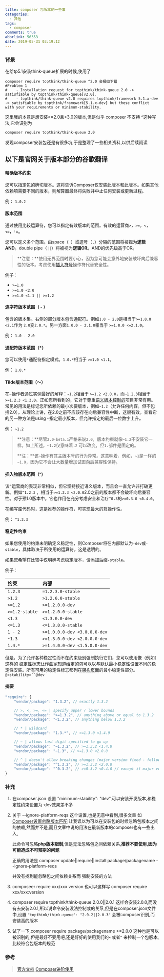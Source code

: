 ```yaml
---
title: composer 包版本的一些事
categories:
  - 其他
tags:
  - composer
comments: true
abbrlink: 56353
date: 2019-05-31 03:19:12
---
```


### 背景

在给tp5.1安装think-queue扩展的时候,使用了

```shell
composer require topthink/think-queue ^2.0 会报如下错
#Problem 1
#    - Installation request for topthink/think-queue 2.0 -> satisfiable by topthink/think-queue[v2.0].
#    - topthink/think-queue v2.0 requires topthink/framework 5.1.x-dev -> satisfiable by topthink/framework[5.1.x-dev] but these conflict with your requirements or minimum-stability.

```

这里我的本意是想安装>=2.0且<3.0的版本,但是似乎 composer 不支持 ^这种写法,它会识别为

```bash
composer require topthink/think-queue 2.0
```

发现composer安装包还是有很多坑,于是整理了一些相关资料,以供后续阅读

## 以下是官网关于版本部分的谷歌翻译

#### 精确版本约束

您可以指定包的确切版本。这将告诉Composer仅安装此版本和此版本。如果其他依赖项需要不同的版本，则解算器最终将失败并中止任何安装或更新过程。

例： `1.0.2`

#### 版本范围

通过使用比较运算符，您可以指定有效版本的范围。有效的运营商`>`，`>=`，`<`，`<=`，`!=`。

您可以定义多个范围。由space（` `）或逗号（`,`）分隔的范围将被视为**逻辑AND**。double pipe（`||`）将被视为**逻辑OR**。AND的优先级高于OR。

> **注意：**使用无界范围时要小心，因为您可能会意外地安装破坏向后兼容性的版本。考虑使用[插入符号](https://getcomposer.org/doc/articles/versions.md#caret-version-range-)操作符代替安全性。

例子：

- `>=1.0`
- `>=1.0 <2.0`
- `>=1.0 <1.1 || >=1.2`

#### 连字符版本范围（ - ）

包含的版本集。右侧的部分版本包含通配符。例如`1.0 - 2.0`是相当于`>=1.0.0 <2.1`作为 `2.0`变`2.0.*`。另一方面`1.0.0 - 2.1.0`相当于 `>=1.0.0 <=2.1.0`。

例： `1.0 - 2.0`

#### 通配符版本范围（*）

您可以使用`*`通配符指定模式。`1.0.*`相当于 `>=1.0 <1.1`。

例： `1.0.*`


#### Tilde版本范围（〜）

在`~`操作者通过实例最好的解释：`~1.2`相当于 `>=1.2 <2.0.0`，而`~1.2.3`相当于`>=1.2.3 <1.3.0`。正如您所看到的，它对于尊重[语义版本控制的](https://semver.org/)项目非常有用。常见的用法是标记您所依赖的最小次要版本，例如`~1.2`（允许任何内容，但不包括2.0）。从理论上讲，在2.0之前不应该存在向后兼容性中断，这很有效。查看它的另一种方法是using `~`指定最小版本，但允许指定的最后一位数字上升。

例： `~1.2`

> **注意：**尽管`2.0-beta.1`严格来说`2.0`，版本约束就像`~1.2`不安装它一样。如上所述，`~1.2`仅意味着`.2` 可以改变，但`1.`部件是固定的。
>
> **注：**该`~`操作有其主版本号的行为异常。这意味着，例如，`~1`是一样的`~1.0`，因为它不会让大数量增加试图向后兼容性保持。

#### 插入物版本范围（^)

该`^`运营商的表现非常相似，但它坚持接近语义版本，而且会一直允许非打破更新。例如`^1.2.3` ，相当于`>=1.2.3 <2.0.0`2.0之前的版本都不会破坏向后兼容性。对于预1.0版本中，它也作用在充分考虑安全和治疗`^0.3`的`>=0.3.0 <0.4.0`。

在编写库代码时，这是推荐的操作符，可实现最大的互操作性。

例： `^1.2.3`

#### 稳定性约束

如果您使用的约束未明确定义稳定性，则Composer将在内部默认为`-dev`或`-stable`，具体取决于所使用的运算符。这是透明的。

如果您希望在比较中仅明确考虑稳定版本，请添加后缀`-stable`。

例子：

| 约束           | 内部                         |
| :------------- | :--------------------------- |
| `1.2.3`        | `=1.2.3.0-stable`            |
| `>1.2`         | `>1.2.0.0-stable`            |
| `>=1.2`        | `>=1.2.0.0-dev`              |
| `>=1.2-stable` | `>=1.2.0.0-stable`           |
| `<1.3`         | `<1.3.0.0-dev`               |
| `<=1.3`        | `<=1.3.0.0-stable`           |
| `1 - 2`        | `>=1.0.0.0-dev <3.0.0.0-dev` |
| `~1.3`         | `>=1.3.0.0-dev <2.0.0.0-dev` |
| `1.4.*`        | `>=1.4.0.0-dev <1.5.0.0-dev` |

但是，为了允许各种稳定性而不在约束级别强制执行它们，您可以使用像（例如）这样的 [稳定性标志](https://getcomposer.org/doc/04-schema.md#package-links)让作曲家知道给定的包可以以与默认最小稳定性设置不同的稳定性安装。所有可用的稳定性标志都列在[架构页面](https://getcomposer.org/doc/04-schema.md#minimum-stability)的最小稳定性部分。`@<stability>``@dev`

#### 摘要

```javascript
"require": {
    "vendor/package": "1.3.2", // exactly 1.3.2

    // >, <, >=, <= | specify upper / lower bounds
    "vendor/package": ">=1.3.2", // anything above or equal to 1.3.2
    "vendor/package": "<1.3.2", // anything below 1.3.2

    // * | wildcard
    "vendor/package": "1.3.*", // >=1.3.0 <1.4.0

    // ~ | allows last digit specified to go up
    "vendor/package": "~1.3.2", // >=1.3.2 <1.4.0
    "vendor/package": "~1.3", // >=1.3.0 <2.0.0

    // ^ | doesn't allow breaking changes (major version fixed - following semver)
    "vendor/package": "^1.3.2", // >=1.3.2 <2.0.0
    "vendor/package": "^0.3.2", // >=0.3.2 <0.4.0 // except if major version is 0
}
```



### 补充

1. 在composer.json 设置 "minimum-stability": "dev",可以安装开发版本,和稳定性约束设置为-dev效果差不多

2. 关于 --ignore-platform-reqs 这个设置,也是无意中看到,很多文章 如 [Composer设置忽略版本匹配](https://www.jianshu.com/p/eeac20c1f3fa) 让我误以为可以在安装包的时候忽略包版本之间的依赖,然而并不是,而且文章中说的用法在最新版本的composer也有一些出入, 

   此命令可忽略**php版本限制**,但是无法忽略包之间依赖关系,**推荐不要使用,因为可能造成不可预期的问题**

   正确的用法是 composer update||require||install package/packagename --ignore-platform-reqs

   并没有找到能忽略包之间依赖关系而 强制安装的方法

3. composeer require xxx/xxx version 也可以这样写 composer require xxx/xxx:version

4. composer require topthink/think-queue 2.0.0||2.0.1 这样会安装2.0.0,而没有去安装2.0.1,所以说命令安装没法控制或的关系,但是在composer.json文件中,设置 ``"topthink/think-queue": "2.0.2||2.0.3"`` 会被composer识别,而安装高的版本

5. 试了一下,composer require package/packagename >=2.0.0 这种也是可以被识别的,但是最好不要用吧,还是好好的使用我们的~或者^ 来控制一个包版本,比较符合包版本的规范

### 参考

> [官方文档](https://getcomposer.org/doc/)
> [Composer进阶使用](https://segmentfault.com/a/1190000005898222)

